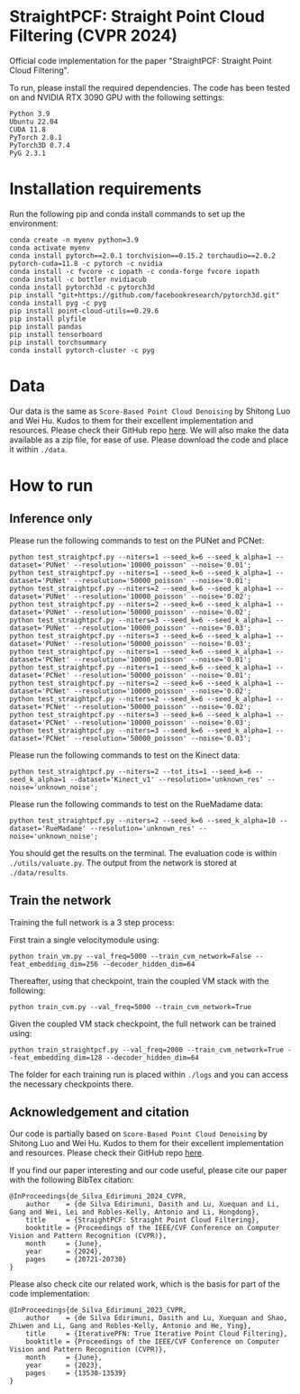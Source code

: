 # StraightPCF: Straight Point Cloud Filtering (CVPR 2024)
Official code implementation for the paper "StraightPCF: Straight Point Cloud Filtering".

To run, please install the required dependencies. The code has been tested on and NVIDIA RTX 3090 GPU with the following settings:

```
Python 3.9
Ubuntu 22.04
CUDA 11.8
PyTorch 2.0.1
PyTorch3D 0.7.4
PyG 2.3.1
```

# Installation requirements

Run the following pip and conda install commands to set up the environment:
```
conda create -n myenv python=3.9
conda activate myenv
conda install pytorch==2.0.1 torchvision==0.15.2 torchaudio==2.0.2 pytorch-cuda=11.8 -c pytorch -c nvidia
conda install -c fvcore -c iopath -c conda-forge fvcore iopath
conda install -c bottler nvidiacub
conda install pytorch3d -c pytorch3d
pip install "git+https://github.com/facebookresearch/pytorch3d.git"
conda install pyg -c pyg
pip install point-cloud-utils==0.29.6
pip install plyfile
pip install pandas
pip install tensorboard
pip install torchsummary
conda install pytorch-cluster -c pyg
```

# Data
Our data is the same as ``Score-Based Point Cloud Denoising`` by Shitong Luo and Wei Hu. Kudos to them for their excellent implementation and resources. Please check their GitHub repo [here](https://github.com/luost26/score-denoise). We will also make the data available as a zip file, for ease of use. Please download the code and place it within ```./data```.

# How to run

## Inference only
Please run the following commands to test on the PUNet and PCNet:
```
python test_straightpcf.py --niters=1 --seed_k=6 --seed_k_alpha=1 --dataset='PUNet' --resolution='10000_poisson' --noise='0.01';
python test_straightpcf.py --niters=1 --seed_k=6 --seed_k_alpha=1 --dataset='PUNet' --resolution='50000_poisson' --noise='0.01';
python test_straightpcf.py --niters=2 --seed_k=6 --seed_k_alpha=1 --dataset='PUNet' --resolution='10000_poisson' --noise='0.02';
python test_straightpcf.py --niters=2 --seed_k=6 --seed_k_alpha=1 --dataset='PUNet' --resolution='50000_poisson' --noise='0.02';
python test_straightpcf.py --niters=3 --seed_k=6 --seed_k_alpha=1 --dataset='PUNet' --resolution='10000_poisson' --noise='0.03';
python test_straightpcf.py --niters=3 --seed_k=6 --seed_k_alpha=1 --dataset='PUNet' --resolution='50000_poisson' --noise='0.03';
python test_straightpcf.py --niters=1 --seed_k=6 --seed_k_alpha=1 --dataset='PCNet' --resolution='10000_poisson' --noise='0.01';
python test_straightpcf.py --niters=1 --seed_k=6 --seed_k_alpha=1 --dataset='PCNet' --resolution='50000_poisson' --noise='0.01';
python test_straightpcf.py --niters=2 --seed_k=6 --seed_k_alpha=1 --dataset='PCNet' --resolution='10000_poisson' --noise='0.02';
python test_straightpcf.py --niters=2 --seed_k=6 --seed_k_alpha=1 --dataset='PCNet' --resolution='50000_poisson' --noise='0.02';
python test_straightpcf.py --niters=3 --seed_k=6 --seed_k_alpha=1 --dataset='PCNet' --resolution='10000_poisson' --noise='0.03';
python test_straightpcf.py --niters=3 --seed_k=6 --seed_k_alpha=1 --dataset='PCNet' --resolution='50000_poisson' --noise='0.03';
```

Please run the following commands to test on the Kinect data:
```
python test_straightpcf.py --niters=2 --tot_its=1 --seed_k=6 --seed_k_alpha=1 --dataset='Kinect_v1' --resolution='unknown_res' --noise='unknown_noise';
```

Please run the following commands to test on the RueMadame data:
```
python test_straightpcf.py --niters=2 --seed_k=6 --seed_k_alpha=10 --dataset='RueMadame' --resolution='unknown_res' --noise='unknown_noise';
```

You should get the results on the terminal. The evaluation code is within ```./utils/valuate.py```. The output from the network is stored at ```./data/results```.

## Train the network
Training the full network is a 3 step process:

First train a single velocitymodule using:
```
python train_vm.py --val_freq=5000 --train_cvm_network=False --feat_embedding_dim=256 --decoder_hidden_dim=64
```

Thereafter, using that checkpoint, train the coupled VM stack with the following:
```
python train_cvm.py --val_freq=5000 --train_cvm_network=True
```

Given the coupled VM stack checkpoint, the full network can be trained using:
```
python train_straightpcf.py --val_freq=2000 --train_cvm_network=True --feat_embedding_dim=128 --decoder_hidden_dim=64
```

The folder for each training run is placed within ```./logs``` and you can access the necessary checkpoints there. 

## Acknowledgement and citation
Our code is partially based on ``Score-Based Point Cloud Denoising`` by Shitong Luo and Wei Hu. Kudos to them for their excellent implementation and resources. Please check their GitHub repo [here](https://github.com/luost26/score-denoise).

If you find our paper interesting and our code useful, please cite our paper with the following BibTex citation:
```
@InProceedings{de_Silva_Edirimuni_2024_CVPR,
    author    = {de Silva Edirimuni, Dasith and Lu, Xuequan and Li, Gang and Wei, Lei and Robles-Kelly, Antonio and Li, Hongdong},
    title     = {StraightPCF: Straight Point Cloud Filtering},
    booktitle = {Proceedings of the IEEE/CVF Conference on Computer Vision and Pattern Recognition (CVPR)},
    month     = {June},
    year      = {2024},
    pages     = {20721-20730}
}
```
Please also check cite our related work, which is the basis for part of the code implementation: 
```
@InProceedings{de_Silva_Edirimuni_2023_CVPR,
    author    = {de Silva Edirimuni, Dasith and Lu, Xuequan and Shao, Zhiwen and Li, Gang and Robles-Kelly, Antonio and He, Ying},
    title     = {IterativePFN: True Iterative Point Cloud Filtering},
    booktitle = {Proceedings of the IEEE/CVF Conference on Computer Vision and Pattern Recognition (CVPR)},
    month     = {June},
    year      = {2023},
    pages     = {13530-13539}
}
```